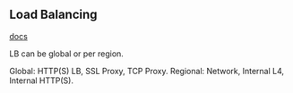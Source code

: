 Load Balancing
-

[docs](https://cloud.google.com/load-balancing/docs)

LB can be global or per region.

Global: HTTP(S) LB, SSL Proxy, TCP Proxy.
Regional: Network, Internal L4, Internal HTTP(S).
